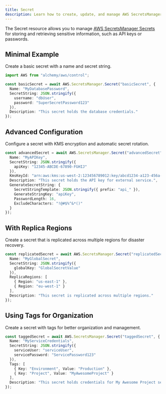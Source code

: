 ```yaml
---
title: Secret
description: Learn how to create, update, and manage AWS SecretsManager Secrets using Alchemy Cloud Control.
---
```



The Secret resource allows you to manage [AWS SecretsManager Secrets](https://docs.aws.amazon.com/secretsmanager/latest/userguide/) for storing and retrieving sensitive information, such as API keys or passwords.

## Minimal Example

Create a basic secret with a name and secret string.

```ts
import AWS from "alchemy/aws/control";

const basicSecret = await AWS.SecretsManager.Secret("basicSecret", {
  Name: "MyDatabasePassword",
  SecretString: JSON.stringify({
    username: "dbUser",
    password: "SuperSecretPassword123"
  }),
  Description: "This secret holds the database credentials."
});
```

## Advanced Configuration

Configure a secret with KMS encryption and automatic secret rotation.

```ts
const advancedSecret = await AWS.SecretsManager.Secret("advancedSecret", {
  Name: "MyAPIKey",
  SecretString: JSON.stringify({
    apiKey: "12345-ABCDE-67890-FGHIJ"
  }),
  KmsKeyId: "arn:aws:kms:us-west-2:123456789012:key/abcd1234-a123-456a-a12b-a123b4cd56ef",
  Description: "This secret holds the API key for external service.",
  GenerateSecretString: {
    SecretStringTemplate: JSON.stringify({ prefix: "api_" }),
    GenerateStringKey: "apiKey",
    PasswordLength: 16,
    ExcludeCharacters: "!@#$%^&*()"
  }
});
```

## With Replica Regions

Create a secret that is replicated across multiple regions for disaster recovery.

```ts
const replicatedSecret = await AWS.SecretsManager.Secret("replicatedSecret", {
  Name: "MyGlobalSecret",
  SecretString: JSON.stringify({
    globalKey: "GlobalSecretValue"
  }),
  ReplicaRegions: [
    { Region: "us-east-1" },
    { Region: "eu-west-1" }
  ],
  Description: "This secret is replicated across multiple regions."
});
```

## Using Tags for Organization

Create a secret with tags for better organization and management.

```ts
const taggedSecret = await AWS.SecretsManager.Secret("taggedSecret", {
  Name: "MyServiceCredentials",
  SecretString: JSON.stringify({
    serviceUser: "serviceUser",
    servicePassword: "ServicePassword123"
  }),
  Tags: [
    { Key: "Environment", Value: "Production" },
    { Key: "Project", Value: "MyAwesomeProject" }
  ],
  Description: "This secret holds credentials for My Awesome Project service."
});
```
